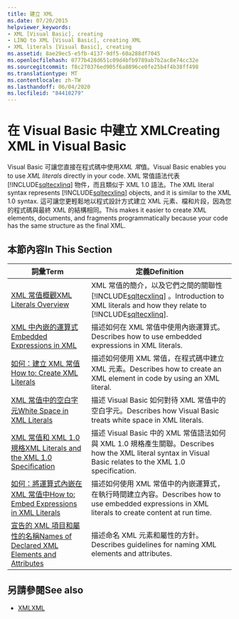 ```yaml
---
title: 建立 XML
ms.date: 07/20/2015
helpviewer_keywords:
- XML [Visual Basic], creating
- LINQ to XML [Visual Basic], creating XML
- XML literals [Visual Basic], creating
ms.assetid: 8ae29ec5-e5fb-4137-9df5-60a288df7045
ms.openlocfilehash: 0777b428d651c09d4bfb9789ab7b2ac8e74cc32e
ms.sourcegitcommit: f8c270376ed905f6a8896ce0fe25b4f4b38ff498
ms.translationtype: MT
ms.contentlocale: zh-TW
ms.lasthandoff: 06/04/2020
ms.locfileid: "84410279"
---
```

# <a name="creating-xml-in-visual-basic"></a><span data-ttu-id="908b1-102">在 Visual Basic 中建立 XML</span><span class="sxs-lookup"><span data-stu-id="908b1-102">Creating XML in Visual Basic</span></span>
<span data-ttu-id="908b1-103">Visual Basic 可讓您直接在程式碼中使用*XML 常*值。</span><span class="sxs-lookup"><span data-stu-id="908b1-103">Visual Basic enables you to use *XML literals* directly in your code.</span></span> <span data-ttu-id="908b1-104">XML 常值語法代表 [!INCLUDE[sqltecxlinq](~/includes/sqltecxlinq-md.md)] 物件，而且類似于 XML 1.0 語法。</span><span class="sxs-lookup"><span data-stu-id="908b1-104">The XML literal syntax represents [!INCLUDE[sqltecxlinq](~/includes/sqltecxlinq-md.md)] objects, and it is similar to the XML 1.0 syntax.</span></span> <span data-ttu-id="908b1-105">這可讓您更輕鬆地以程式設計方式建立 XML 元素、檔和片段，因為您的程式碼與最終 XML 的結構相同。</span><span class="sxs-lookup"><span data-stu-id="908b1-105">This makes it easier to create XML elements, documents, and fragments programmatically because your code has the same structure as the final XML.</span></span>  
  
## <a name="in-this-section"></a><span data-ttu-id="908b1-106">本節內容</span><span class="sxs-lookup"><span data-stu-id="908b1-106">In This Section</span></span>  
  
|<span data-ttu-id="908b1-107">詞彙</span><span class="sxs-lookup"><span data-stu-id="908b1-107">Term</span></span>|<span data-ttu-id="908b1-108">定義</span><span class="sxs-lookup"><span data-stu-id="908b1-108">Definition</span></span>|  
|---|---|  
|[<span data-ttu-id="908b1-109">XML 常值概觀</span><span class="sxs-lookup"><span data-stu-id="908b1-109">XML Literals Overview</span></span>](xml-literals-overview.md)|<span data-ttu-id="908b1-110">XML 常值的簡介，以及它們之間的關聯性 [!INCLUDE[sqltecxlinq](~/includes/sqltecxlinq-md.md)] 。</span><span class="sxs-lookup"><span data-stu-id="908b1-110">Introduction to XML literals and how they relate to [!INCLUDE[sqltecxlinq](~/includes/sqltecxlinq-md.md)].</span></span>|  
|[<span data-ttu-id="908b1-111">XML 中內嵌的運算式</span><span class="sxs-lookup"><span data-stu-id="908b1-111">Embedded Expressions in XML</span></span>](embedded-expressions-in-xml.md)|<span data-ttu-id="908b1-112">描述如何在 XML 常值中使用內嵌運算式。</span><span class="sxs-lookup"><span data-stu-id="908b1-112">Describes how to use embedded expressions in XML literals.</span></span>|  
|[<span data-ttu-id="908b1-113">如何：建立 XML 常值</span><span class="sxs-lookup"><span data-stu-id="908b1-113">How to: Create XML Literals</span></span>](how-to-create-xml-literals.md)|<span data-ttu-id="908b1-114">描述如何使用 XML 常值，在程式碼中建立 XML 元素。</span><span class="sxs-lookup"><span data-stu-id="908b1-114">Describes how to create an XML element in code by using an XML literal.</span></span>|  
|[<span data-ttu-id="908b1-115">XML 常值中的空白字元</span><span class="sxs-lookup"><span data-stu-id="908b1-115">White Space in XML Literals</span></span>](white-space-in-xml-literals.md)|<span data-ttu-id="908b1-116">描述 Visual Basic 如何對待 XML 常值中的空白字元。</span><span class="sxs-lookup"><span data-stu-id="908b1-116">Describes how Visual Basic treats white space in XML literals.</span></span>|  
|[<span data-ttu-id="908b1-117">XML 常值和 XML 1.0 規格</span><span class="sxs-lookup"><span data-stu-id="908b1-117">XML Literals and the XML 1.0 Specification</span></span>](xml-literals-and-the-xml-1-0-specification.md)|<span data-ttu-id="908b1-118">描述 Visual Basic 中的 XML 常值語法如何與 XML 1.0 規格產生關聯。</span><span class="sxs-lookup"><span data-stu-id="908b1-118">Describes how the XML literal syntax in Visual Basic relates to the XML 1.0 specification.</span></span>|  
|[<span data-ttu-id="908b1-119">如何：將運算式內嵌在 XML 常值中</span><span class="sxs-lookup"><span data-stu-id="908b1-119">How to: Embed Expressions in XML Literals</span></span>](how-to-embed-expressions-in-xml-literals.md)|<span data-ttu-id="908b1-120">描述如何使用 XML 常值中的內嵌運算式，在執行時間建立內容。</span><span class="sxs-lookup"><span data-stu-id="908b1-120">Describes how to use embedded expressions in XML literals to create content at run time.</span></span>|  
|[<span data-ttu-id="908b1-121">宣告的 XML 項目和屬性的名稱</span><span class="sxs-lookup"><span data-stu-id="908b1-121">Names of Declared XML Elements and Attributes</span></span>](names-of-declared-xml-elements-and-attributes.md)|<span data-ttu-id="908b1-122">描述命名 XML 元素和屬性的方針。</span><span class="sxs-lookup"><span data-stu-id="908b1-122">Describes guidelines for naming XML elements and attributes.</span></span>|  
  
## <a name="see-also"></a><span data-ttu-id="908b1-123">另請參閱</span><span class="sxs-lookup"><span data-stu-id="908b1-123">See also</span></span>

- [<span data-ttu-id="908b1-124">XML</span><span class="sxs-lookup"><span data-stu-id="908b1-124">XML</span></span>](index.md)
